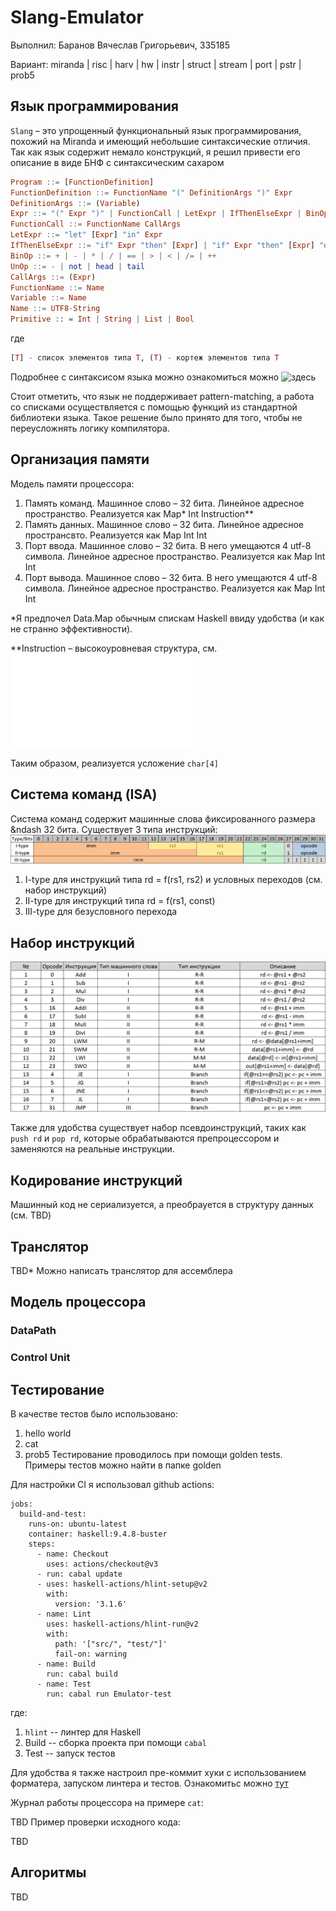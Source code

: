 # Slang-Emulator
Выполнил: Баранов Вячеслав Григорьевич, 335185

Вариант: miranda | risc | harv | hw | instr | struct | stream | port | pstr | prob5
## Язык программирования
```Slang``` &ndash; это упрощенный функциональный язык программирования, похожий на Miranda и имеющий небольшие синтаксические отличия.
Так как язык содержит немало конструкций, я решил привести его описание в виде БНФ с синтаксическим сахаром

```Haskell
Program ::= [FunctionDefinition]
FunctionDefinition ::= FunctionName "(" DefinitionArgs ")" Expr
DefinitionArgs ::= (Variable)
Expr ::= "(" Expr ")" | FunctionCall | LetExpr | IfThenElseExpr | BinOp Variable Variable | UnOp Variable | Variable | Primitive
FunctionCall ::= FunctionName CallArgs
LetExpr ::= "let" [Expr] "in" Expr
IfThenElseExpr ::= "if" Expr "then" [Expr] | "if" Expr "then" [Expr] "else" [Expr]
BinOp ::= + | - | * | / | == | > | < | /= | ++
UnOp ::= - | not | head | tail
CallArgs ::= (Expr)
FunctionName ::= Name
Variable ::= Name
Name ::= UTF8-String
Primitive :: = Int | String | List | Bool
```
где
```Haskell
[T] - список элементов типа T, (T) - кортеж элементов типа T
```
Подробнее c синтаксисом языка можно ознакомиться можно ![здесь]()

Cтоит отметить, что язык не поддерживает pattern-matching, а работа со списками осуществляется с помощью функций из стандартной библиотеки языка. Такое решение было принято для того, чтобы не переусложнять логику компилятора.

## Организация памяти
Модель памяти процессора:
1. Память команд. Машинное слово &ndash; 32 бита. Линейное адресное пространство. Реализуется как Map* Int Instruction**
2. Память данных. Машинное слово &ndash; 32 бита. Линейное адресное пространсвто. Реализуется как Map Int Int
3. Порт ввода. Машинное слово &ndash; 32 бита. В него умещаются 4 utf-8 символа. Линейное адресное пространство. Реализуется как Map Int Int
4. Порт вывода. Машинное слово &ndash; 32 бита. В него умещаются 4 utf-8 символа. Линейное адресное пространство. Реализуется как Map Int Int

*Я предпочел Data.Map обычным спискам Haskell ввиду удобства (и как не странно эффективности).

**Instruction &ndash; высокоуровневая структура, см. ![тут](src/ISA.hs)

Таким образом, реализуется усложение ```char[4]```
## Система команд (ISA)
Система команд содержит машинные слова фиксированного размера &ndash 32 бита. Существует 3 типа инструкций:
![Формат инструкций](images/instruction-formats.png)
1. I-type для инструкций типа rd = f(rs1, rs2) и условных переходов (см. набор инструкций)
2. II-type для инструкций типа rd = f(rs1, const)
3. III-type для безусловного перехода

## Набор инструкций
![Список доступных инструкций](images/supported-instructions.png)

Также для удобства существует набор псевдоинструкций, таких как ```push rd``` и ```pop rd```, которые обрабатываются препроцессором и заменяются на реальные инструкции.
## Кодирование инструкций
Машинный код не сериализуется, а преобрауется в структуру данных (см. TBD)
## Транслятор
TBD* Можно написать транслятор для ассемблера
## Модель процессора
### DataPath
### Control Unit
## Тестирование
В качестве тестов было использовано:
1. hello world
2. cat
3. prob5
Тестирование проводилось при помощи golden tests. Примеры тестов можно найти в папке golden

Для настройки CI я использовал github actions:
```jaml
jobs:
  build-and-test:
    runs-on: ubuntu-latest
    container: haskell:9.4.8-buster
    steps:
      - name: Checkout
        uses: actions/checkout@v3
      - run: cabal update
      - uses: haskell-actions/hlint-setup@v2
        with:
          version: '3.1.6'
      - name: Lint
        uses: haskell-actions/hlint-run@v2
        with:
          path: '["src/", "test/"]'
          fail-on: warning
      - name: Build
        run: cabal build
      - name: Test
        run: cabal run Emulator-test
```
где:
1. ```hlint``` -- линтер для Haskell
1. Build -- сборка проекта при помощи ```cabal```
1. Test -- запуск тестов

Для удобства я также настроил пре-коммит хуки с использованием форматера, запуском линтера и тестов. Ознакомитьс можно [тут](.pre-commit-config.yaml)

Журнал работы процессора на примере ```cat```:

TBD
Пример проверки исходного кода:

TBD
## Алгоритмы
TBD